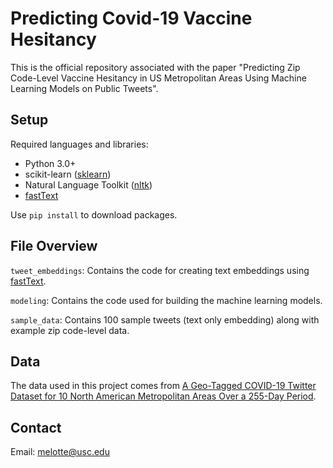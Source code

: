 # Predicting Covid-19 Vaccine Hesitancy
This is the official repository associated with the paper "Predicting Zip Code-Level Vaccine Hesitancy in US Metropolitan Areas Using Machine Learning Models on Public Tweets".

## Setup
Required languages and libraries:
- Python 3.0+
- scikit-learn ([sklearn](https://scikit-learn.org/stable/install.html))
- Natural Language Toolkit ([nltk](http://www.nltk.org))
- [fastText](https://fasttext.cc)

Use ```pip install``` to download packages.

## File Overview
```tweet_embeddings```: Contains the code for creating text embeddings using [fastText](https://fasttext.cc).

```modeling```: Contains the code used for building the machine learning models.

```sample_data```: Contains 100 sample tweets (text only embedding) along with example zip code-level data.

## Data
The data used in this project comes from [A Geo-Tagged COVID-19 Twitter Dataset for 10 North American Metropolitan Areas Over a 255-Day Period](https://www.mdpi.com/2306-5729/6/6/64).

## Contact
Email: melotte@usc.edu